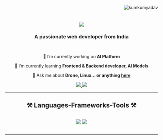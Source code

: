 <p align="right"> <img src="https://komarev.com/ghpvc/?username=kumkumyadav&label=Profile%20views&color=0e75b6&style=flat" alt="kumkumyadav" /> </p>

<h1 align="center">
    <img src="https://readme-typing-svg.herokuapp.com/?font=Righteous&size=35&center=true&vCenter=true&width=500&height=70&duration=4000&lines=Hi+There!+%F0%9F%91%8B;+I'm+Kumkum+Yadav;&color=FFFFFF" />
</h1>

<h3 align="center">A passionate web developer from India</h3>

<br/>

<div align="center">
 
 🔗 I’m currently working on <b>AI Platform</b>
 
 🌱 I’m currently learning <b>Frontend & Backend developer, AI Models</b>

💬 Ask me about <b>Drone, Linux... or anything <a href="https://github.com/KumkumYadav1/KumkumYadav/issues">here</a></b>


</div>

<div align="center"> 
  <a href="goluprawal3@gmail.com">
    <img src="https://img.shields.io/badge/Gmail-333333?style=for-the-badge&logo=gmail&logoColor=red" />
  </a>
  <a href="https://www.linkedin.com/in/kumkum-yadav-8393028048k/" target="_blank">
    <img src="https://img.shields.io/badge/LinkedIn-0077B5?style=for-the-badge&logo=linkedin&logoColor=white" target="_blank" />
  </a>
</div>

<hr/>

<h2 align="center">⚒️ Languages-Frameworks-Tools ⚒️</h2>
<br/>
<div align="center">
    <img src="https://skillicons.dev/icons?i=html,css,javascript,python,django,mysql,arduino" />
    <img src="https://skillicons.dev/icons?i=git,github,ubuntu,linux,raspberrypi" /><br>
</div>

<br/>
<hr/>

